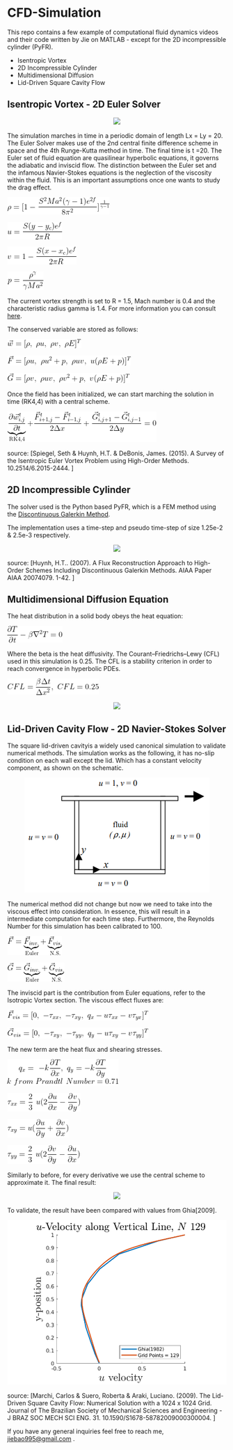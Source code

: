 # CFD-Simulation

This repo contains a few example of computational fluid dynamics videos and their code written by Jie on MATLAB - except for the 2D incompressible cylinder (PyFR).

* Isentropic Vortex
* 2D Incompressible Cylinder
* Multidimensional Diffusion
* Lid-Driven Square Cavity Flow


## Isentropic Vortex - 2D Euler Solver
<p align="center">
<img src="https://github.com/DiscoBroccoli/CFD-Simulation/blob/main/Isentropic%20Vortex/Isentropic_Vortex2.gif">
</p>
  
The simulation marches in time in a periodic domain of length Lx = Ly = 20. The Euler Solver makes use of the 2nd central finite difference scheme in space and the 4th Runge-Kutta method in time. The final time is t =20. The Euler set of fluid equation are quasilinear hyperbolic equations, it governs the adiabatic and inviscid flow. The distinction between the Euler set and the infamous Navier-Stokes equations is the neglection of the viscosity within the fluid. This is an important assumptions once one wants to study the drag effect.

![Alt Text](https://github.com/DiscoBroccoli/CFD-Simulation/blob/main/Latex_Equation/rho.gif)

![Alt Text](https://github.com/DiscoBroccoli/CFD-Simulation/blob/main/Latex_Equation/u.gif)

![Alt Text](https://github.com/DiscoBroccoli/CFD-Simulation/blob/main/Latex_Equation/v.gif)

![Alt Text](https://github.com/DiscoBroccoli/CFD-Simulation/blob/main/Latex_Equation/p.gif)

The current vortex strength is set to R = 1.5, Mach number is 0.4 and the characteristic radius gamma is 1.4. For more information you can consult [here](https://www.researchgate.net/publication/299645119_A_Survey_of_the_Isentropic_Euler_Vortex_Problem_using_High-Order_Methods).

The conserved variable are stored as follows:

![Alt Text](https://github.com/DiscoBroccoli/CFD-Simulation/blob/main/Latex_Equation/conservative_w.gif)

![Alt Text](https://github.com/DiscoBroccoli/CFD-Simulation/blob/main/Latex_Equation/conservative_F.gif)

![Alt Text](https://github.com/DiscoBroccoli/CFD-Simulation/blob/main/Latex_Equation/conservative_G.gif)

Once the field has been initialized, we can start marching the solution in time (RK4,4) with a central scheme.

![Alt Text](https://github.com/DiscoBroccoli/CFD-Simulation/blob/main/Latex_Equation/Central_scheme.gif)

source: [Spiegel, Seth & Huynh, H.T. & DeBonis, James. (2015). A Survey of the Isentropic Euler Vortex Problem using High-Order Methods. 10.2514/6.2015-2444. ]

## 2D Incompressible Cylinder

The solver used is the Python based PyFR, which is a FEM method using the [Discontinuous Galerkin Method](https://www.researchgate.net/publication/309715679_A_Flux_Reconstruction_Approach_to_High-Order_Schemes_Including_Discontinuous_Galerkin_Methods).

The implementation uses a time-step and pseudo time-step of size 1.25e-2 & 2.5e-3 respectively.

<p align="center">
<img src="https://github.com/DiscoBroccoli/CFD-Simulation/blob/main/9KXDYQlhUB.gif">
</p>

source: [Huynh, H.T.. (2007). A Flux Reconstruction Approach to High-Order Schemes Including Discontinuous Galerkin Methods. AIAA Paper AIAA 20074079. 1-42. ]

## Multidimensional Diffusion Equation

The heat distribution in a solid body obeys the heat equation:

![Alt Text](https://github.com/DiscoBroccoli/CFD-Simulation/blob/main/Multidimensional%20Diffusion/heat_equa.gif)

Where the beta is the heat diffusivity. The Courant–Friedrichs–Lewy (CFL) used in this simulation is 0.25. The CFL is a stability criterion in order to reach convergence in hyperbolic PDEs. 

![Alt Text](https://github.com/DiscoBroccoli/CFD-Simulation/blob/main/Multidimensional%20Diffusion/CFL.gif)

<p align="center">
<img src="https://github.com/DiscoBroccoli/CFD-Simulation/blob/main/Multidimensional%20Diffusion/Heat-Multi.gif">
</p>

## Lid-Driven Cavity Flow - 2D Navier-Stokes Solver

The square lid-driven cavityis a widely used canonical simulation to validate numerical methods. The simulation works as the following, it has no-slip condition on each wall except the lid. Which has a constant velocity component, as shown on the schematic.

<p align="center">
<img src="https://github.com/DiscoBroccoli/CFD-Simulation/blob/main/Lid%20Driven%20Cavity%20Flow/chrome_mfqAZ0VdbW.png">
</p>

The numerical method did not change but now we need to take into the viscous effect into consideration. In essence, this will result in a intermediate computation for each time step. Furthermore, the Reynolds Number for this simulation has been calibrated to 100.

![Alt Text](https://github.com/DiscoBroccoli/CFD-Simulation/blob/main/Latex_Equation/F_Flux.gif)

![Alt Text](https://github.com/DiscoBroccoli/CFD-Simulation/blob/main/Latex_Equation/G_flux.gif)

The inviscid part is the contribution from Euler equations, refer to the Isotropic Vortex section. The viscous effect fluxes are:

![Alt Text](https://github.com/DiscoBroccoli/CFD-Simulation/blob/main/Latex_Equation/Conserved_Fv.gif)

![Alt Text](https://github.com/DiscoBroccoli/CFD-Simulation/blob/main/Latex_Equation/Conserved_Gv.gif)

The new term are the heat flux and shearing stresses.

![Alt Text](https://github.com/DiscoBroccoli/CFD-Simulation/blob/main/Latex_Equation/q_flux.gif)

![Alt Text](https://github.com/DiscoBroccoli/CFD-Simulation/blob/main/Latex_Equation/tau_xx.gif)

![Alt Text](https://github.com/DiscoBroccoli/CFD-Simulation/blob/main/Latex_Equation/tau_xy.gif)

![Alt Text](https://github.com/DiscoBroccoli/CFD-Simulation/blob/main/Latex_Equation/tau_yy.gif)

Similarly to before, for every derivative we use the central scheme to approximate it. The final result:

<p align="center">
<img src="https://github.com/DiscoBroccoli/CFD-Simulation/blob/main/Lid%20Driven%20Cavity%20Flow/cavity-lid.gif">
</p>

To validate, the result have been compared with values from Ghia[2009].
<p align="center">
<img src="https://github.com/DiscoBroccoli/CFD-Simulation/blob/main/Lid%20Driven%20Cavity%20Flow/Validation_Ghia.png">
</p>

source: [Marchi, Carlos & Suero, Roberta & Araki, Luciano. (2009). The Lid-Driven Square Cavity Flow: Numerical Solution with a 1024 x 1024 Grid. Journal of The Brazilian Society of Mechanical Sciences and Engineering - J BRAZ SOC MECH SCI ENG. 31. 10.1590/S1678-58782009000300004. ]

If you have any general inquiries feel free to reach me, jiebao995@gmail.com .



